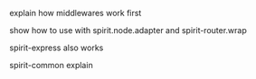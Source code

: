 


explain how middlewares work first



show how to use with spirit.node.adapter and spirit-router.wrap



spirit-express also works



spirit-common explain
